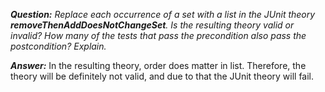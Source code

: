 *__Question:__ Replace each occurrence of a set with a list in the JUnit theory *__removeThenAddDoesNotChangeSet__*. Is the resulting theory valid or invalid? How many of the tests that pass the precondition also pass the postcondition? Explain.*

*__Answer:__*
In the resulting theory, order does matter in list.
Therefore, the theory will be definitely not valid, and due to that the JUnit theory will fail.
